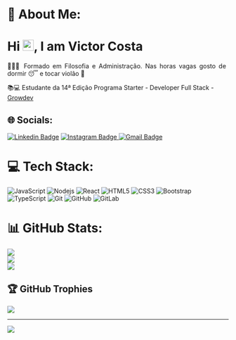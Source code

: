 # 💫 About Me:
<h1 align = "justify"> Hi <img src="https://media.giphy.com/media/hvRJCLFzcasrR4ia7z/giphy.gif" width="25px">, I am Victor Costa</h1>
<p align = "justify">👨🏾‍🎓 Formado em Filosofia e Administração. Nas horas vagas gosto de dormir 😴 e tocar violão 🎸</p>

📚💻 Estudante da 14ª Edição Programa Starter - Developer Full Stack - [Growdev](https://www.growdev.com.br)<br>


## 🌐 Socials:
[![Linkedin Badge](https://img.shields.io/badge/-Victor-blue?style=flat-square&logo=Linkedin&logoColor=white&link=https://www.linkedin.com/in/victor-costa-mateus/)](https://www.linkedin.com/in/victor-costa-mateus/)
[![Instagram Badge](https://img.shields.io/badge/-vitinhomateuss-purple?style=flat-square&logo=instagram&logoColor=white&link=https://www.instagram.com/vitinhomateuss/)
![Gmail Badge](https://img.shields.io/badge/-Email-c14438?style=flat-square&logo=Gmail&logoColor=white&link=mailto:victorjosueldacosta@gmail.com)](mailto:victorjosueldacosta@gmail.com)

# 💻 Tech Stack:
![JavaScript](https://img.shields.io/badge/-JavaScript-black?style=flat-square&logo=javascript)
![Nodejs](https://img.shields.io/badge/-Nodejs-black?style=flat-square&logo=Node.js)
![React](https://img.shields.io/badge/-React-black?style=flat-square&logo=react)
![HTML5](https://img.shields.io/badge/-HTML5-E34F26?style=flat-square&logo=html5&logoColor=white)
![CSS3](https://img.shields.io/badge/-CSS3-1572B6?style=flat-square&logo=css3)
![Bootstrap](https://img.shields.io/badge/-Bootstrap-563D7C?style=flat-square&logo=bootstrap)
![TypeScript](https://img.shields.io/badge/-TypeScript-007ACC?style=flat-square&logo=typescript)
![Git](https://img.shields.io/badge/-Git-black?style=flat-square&logo=git)
![GitHub](https://img.shields.io/badge/-GitHub-181717?style=flat-square&logo=github)
![GitLab](https://img.shields.io/badge/-GitLab-FCA121?style=flat-square&logo=gitlab)


# 📊 GitHub Stats:
![](https://github-readme-stats.vercel.app/api?username=VictorCostaj&theme=synthwave&hide_border=true&include_all_commits=false&count_private=false)<br/>
![](https://github-readme-streak-stats.herokuapp.com/?user=VictorCostaj&theme=synthwave&hide_border=true)<br/>
![](https://github-readme-stats.vercel.app/api/top-langs/?username=VictorCostaj&theme=synthwave&hide_border=true&include_all_commits=false&count_private=false&layout=compact)

## 🏆 GitHub Trophies
![](https://github-profile-trophy.vercel.app/?username=VictorCostaj&theme=monokai&no-frame=false&no-bg=true&margin-w=4)

---
[![](https://visitcount.itsvg.in/api?id=VictorCostaj&icon=0&color=10)](https://visitcount.itsvg.in)

<!-- Proudly created with GPRM ( https://gprm.itsvg.in ) -->





































